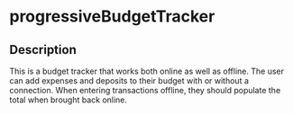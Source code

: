 # progressiveBudgetTracker
## Description
This is a budget tracker that works both online as well as offline. The user can add expenses and deposits to their budget with or without a connection. When entering transactions offline, they should populate the total when brought back online. 